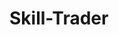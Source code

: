 # Skill-Trader
<a href="https://skill-trader-hackathon.vercel.app/" target="_blank" rel="noopener noreferrer"></a>